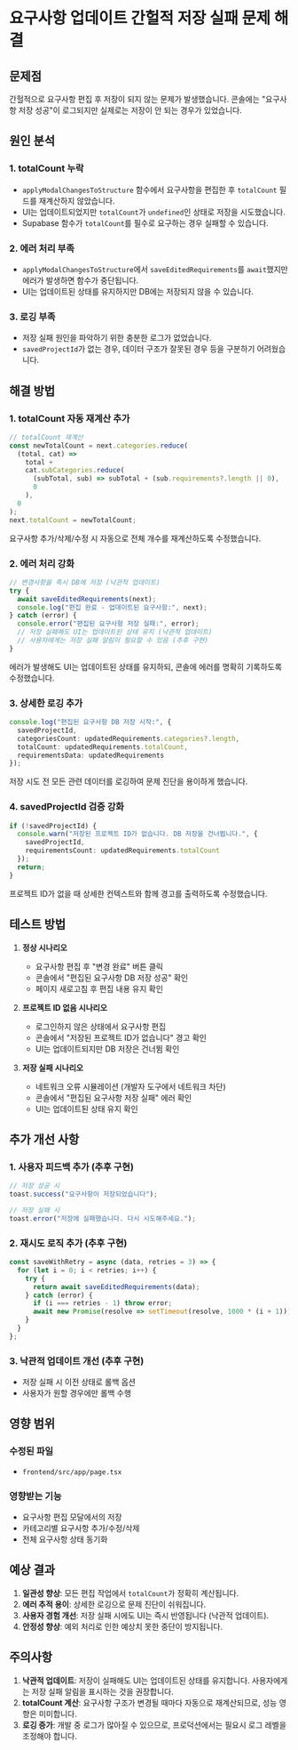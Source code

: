 # 요구사항 업데이트 간헐적 저장 실패 문제 해결

## 문제점
간헐적으로 요구사항 편집 후 저장이 되지 않는 문제가 발생했습니다. 콘솔에는 "요구사항 저장 성공"이 로그되지만 실제로는 저장이 안 되는 경우가 있었습니다.

## 원인 분석

### 1. **totalCount 누락**
- `applyModalChangesToStructure` 함수에서 요구사항을 편집한 후 `totalCount` 필드를 재계산하지 않았습니다.
- UI는 업데이트되었지만 `totalCount`가 `undefined`인 상태로 저장을 시도했습니다.
- Supabase 함수가 `totalCount`를 필수로 요구하는 경우 실패할 수 있습니다.

### 2. **에러 처리 부족**
- `applyModalChangesToStructure`에서 `saveEditedRequirements`를 `await`했지만 에러가 발생하면 함수가 중단됩니다.
- UI는 업데이트된 상태를 유지하지만 DB에는 저장되지 않을 수 있습니다.

### 3. **로깅 부족**
- 저장 실패 원인을 파악하기 위한 충분한 로그가 없었습니다.
- `savedProjectId`가 없는 경우, 데이터 구조가 잘못된 경우 등을 구분하기 어려웠습니다.

## 해결 방법

### 1. **totalCount 자동 재계산 추가**
```typescript
// totalCount 재계산
const newTotalCount = next.categories.reduce(
  (total, cat) =>
    total +
    cat.subCategories.reduce(
      (subTotal, sub) => subTotal + (sub.requirements?.length || 0),
      0
    ),
  0
);
next.totalCount = newTotalCount;
```

요구사항 추가/삭제/수정 시 자동으로 전체 개수를 재계산하도록 수정했습니다.

### 2. **에러 처리 강화**
```typescript
// 변경사항을 즉시 DB에 저장 (낙관적 업데이트)
try {
  await saveEditedRequirements(next);
  console.log("편집 완료 - 업데이트된 요구사항:", next);
} catch (error) {
  console.error("편집된 요구사항 저장 실패:", error);
  // 저장 실패해도 UI는 업데이트된 상태 유지 (낙관적 업데이트)
  // 사용자에게는 저장 실패 알림이 필요할 수 있음 (추후 구현)
}
```

에러가 발생해도 UI는 업데이트된 상태를 유지하되, 콘솔에 에러를 명확히 기록하도록 수정했습니다.

### 3. **상세한 로깅 추가**
```typescript
console.log("편집된 요구사항 DB 저장 시작:", {
  savedProjectId,
  categoriesCount: updatedRequirements.categories?.length,
  totalCount: updatedRequirements.totalCount,
  requirementsData: updatedRequirements
});
```

저장 시도 전 모든 관련 데이터를 로깅하여 문제 진단을 용이하게 했습니다.

### 4. **savedProjectId 검증 강화**
```typescript
if (!savedProjectId) {
  console.warn("저장된 프로젝트 ID가 없습니다. DB 저장을 건너뜁니다.", {
    savedProjectId,
    requirementsCount: updatedRequirements.totalCount
  });
  return;
}
```

프로젝트 ID가 없을 때 상세한 컨텍스트와 함께 경고를 출력하도록 수정했습니다.

## 테스트 방법

1. **정상 시나리오**
   - 요구사항 편집 후 "변경 완료" 버튼 클릭
   - 콘솔에서 "편집된 요구사항 DB 저장 성공" 확인
   - 페이지 새로고침 후 편집 내용 유지 확인

2. **프로젝트 ID 없음 시나리오**
   - 로그인하지 않은 상태에서 요구사항 편집
   - 콘솔에서 "저장된 프로젝트 ID가 없습니다" 경고 확인
   - UI는 업데이트되지만 DB 저장은 건너뜀 확인

3. **저장 실패 시나리오**
   - 네트워크 오류 시뮬레이션 (개발자 도구에서 네트워크 차단)
   - 콘솔에서 "편집된 요구사항 저장 실패" 에러 확인
   - UI는 업데이트된 상태 유지 확인

## 추가 개선 사항

### 1. **사용자 피드백 추가** (추후 구현)
```typescript
// 저장 성공 시
toast.success("요구사항이 저장되었습니다");

// 저장 실패 시
toast.error("저장에 실패했습니다. 다시 시도해주세요.");
```

### 2. **재시도 로직 추가** (추후 구현)
```typescript
const saveWithRetry = async (data, retries = 3) => {
  for (let i = 0; i < retries; i++) {
    try {
      return await saveEditedRequirements(data);
    } catch (error) {
      if (i === retries - 1) throw error;
      await new Promise(resolve => setTimeout(resolve, 1000 * (i + 1)));
    }
  }
};
```

### 3. **낙관적 업데이트 개선** (추후 구현)
- 저장 실패 시 이전 상태로 롤백 옵션
- 사용자가 원할 경우에만 롤백 수행

## 영향 범위

### 수정된 파일
- `frontend/src/app/page.tsx`

### 영향받는 기능
- 요구사항 편집 모달에서의 저장
- 카테고리별 요구사항 추가/수정/삭제
- 전체 요구사항 상태 동기화

## 예상 결과

1. **일관성 향상**: 모든 편집 작업에서 `totalCount`가 정확히 계산됩니다.
2. **에러 추적 용이**: 상세한 로깅으로 문제 진단이 쉬워집니다.
3. **사용자 경험 개선**: 저장 실패 시에도 UI는 즉시 반영됩니다 (낙관적 업데이트).
4. **안정성 향상**: 예외 처리로 인한 예상치 못한 중단이 방지됩니다.

## 주의사항

1. **낙관적 업데이트**: 저장이 실패해도 UI는 업데이트된 상태를 유지합니다. 사용자에게는 저장 실패 알림을 표시하는 것을 권장합니다.
2. **totalCount 계산**: 요구사항 구조가 변경될 때마다 자동으로 재계산되므로, 성능 영향은 미미합니다.
3. **로깅 증가**: 개발 중 로그가 많아질 수 있으므로, 프로덕션에서는 필요시 로그 레벨을 조정해야 합니다.

